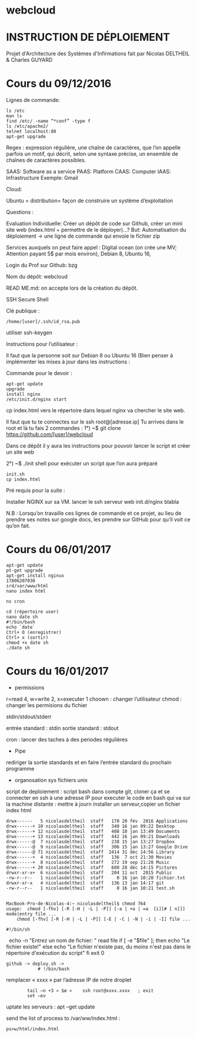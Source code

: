 # webcloud

# INSTRUCTION DE DÉPLOIEMENT

Projet d'Architecture des Systèmes d'Infirmations fait par Nicolas DELTHEIL & Charles GUYARD 

# Cours du 09/12/2016 

Lignes de commande: 

	ls /etc 
	man ls
	find /etc/ -name “*conf” -type f
	ls /etc/apache2/
	telnet localhost:80
	apt-get upgrade	 	 	 	


Regex : expression régulière, une chaîne de caractères, que l’on appelle parfois un motif, qui décrit, selon une syntaxe précise, un ensemble de chaînes de caractères possibles.

SAAS: Software as a service
PAAS: Platform
CAAS: Computer
IAAS: Infrastructure
Exemple: Gmail

Cloud: 


Ubuntu = distribution= façon de construire un système d’exploitation

Questions : 



Evaluation Individuelle: Créer un dépôt de code sur Github, créer un mini site web (index.html + permettre de le déployer)…?
But: Automatisation du déploiement
→ une ligne de commande qui envoie le fichier zip

Services auxquels on peut faire appel : Digital ocean (on crée une MV; Attention payant 5$ par mois environ), Debian 8, Ubuntu 16, 

Login du Prof sur Github: bzg

Nom du dépôt: webcloud

READ ME.md: on accepte lors de la création du dépôt. 

SSH Secure Shell

Clé publique :

	/home/[user]/.ssh/id_rsa.pub

utiliser ssh-keygen


Instructions pour l’utilisateur : 

Il faut que la personne soit sur Debian 8 ou Ubuntu 16 (Bien penser à implémenter les mises à jour dans les instructions :

Commande pour le devoir :

	apt-get update
	upgrade
	install nginx
	/etc/init.d/nginx start
cp index.html vers le répertoire dans lequel nginx va chercher le site web.

Il faut que tu te connectes sur le ssh root@[adresse.ip]
Tu arrives dans le root et là tu fais 2 commandes :
1°) ~$ git clone https://github.com/[user]/webcloud

Dans ce dépôt il y aura les instructions pour pouvoir lancer le script et créer un site web 

2°) ~$ ./init shell pour exécuter un script que l’on aura préparé

	init.sh
	cp index.html

Pré requis pour la suite :

Installer NGINX sur sa VM.
lancer le ssh serveur web init.d/nginx blabla

N.B : Lorsqu’on travaille ces lignes de commande et ce projet, au lieu de prendre ses notes sur google docs, les prendre sur GitHub pour qu’il voit ce qu’on fait.

# Cours du 06/01/2017 

	apt-get update
	pt-get upgrade 
	apt-get install nginux 
	17806207030
	srd/var/www/html
	nano index html 

	ns cron

	cd (répertoire user)
	nano date sh
	#!/bin/bash
	echo `date`
	Ctrl+ O (enregistrer)
	Ctrl+ x (sortir)
	chmod +x date sh
	./date sh 

# Cours du 16/01/2017 

- permissions

r=read  4, w=write 2, x=executer  1 
choown : changer l’utilisateur 
chmod : changer les permisions du fichier 



stdin/stdout/stderr

entrée standard : stdin
sortie standard : stdout 

cron : lancer des taches à des periodes régulières 



- Pipe

rediriger la sortie standards et en faire l’entrée standard du prochain programme 


- organosation sys fichiers unix 

script de deploiement : script bash dans compte git, cloner ça et se connecter en ssh à une adresse IP pour executer le code en bash qui va sur la machine distante : mettre à journ installer un serveur,copier un fichier index html 


	drwx------   5 nicolasdeltheil  staff   170 20 fév  2016 Applications
	drwx------+ 10 nicolasdeltheil  staff   340 16 jan 09:22 Desktop
	drwx------+ 12 nicolasdeltheil  staff   408 10 jan 13:49 Documents
	drwx------+ 13 nicolasdeltheil  staff   442 16 jan 09:21 Downloads
	drwx------@  7 nicolasdeltheil  staff   238 15 jan 13:27 Dropbox
	drwx------@  9 nicolasdeltheil  staff   306 15 jan 13:27 Google Drive
	drwx------@ 71 nicolasdeltheil  staff  2414 31 déc 14:56 Library
	drwx------+  4 nicolasdeltheil  staff   136  7 oct 21:30 Movies
	drwx------+  8 nicolasdeltheil  staff   272 19 sep 21:28 Music
	drwx------+ 20 nicolasdeltheil  staff   680 28 déc 14:15 Pictures
	drwxr-xr-x+  6 nicolasdeltheil  staff   204 11 oct  2015 Public
	-rw-r--r--   1 nicolasdeltheil  staff     0 16 jan 10:20 fichier.txt
	drwxr-xr-x   4 nicolasdeltheil  staff   136 13 jan 14:17 git
	-rw-r--r--   1 nicolasdeltheil  staff     0 16 jan 10:21 test.sh


	MacBook-Pro-de-Nicolas-4:~ nicolasdeltheil$ chmod 764
	usage:	chmod [-fhv] [-R [-H | -L | -P]] [-a | +a | =a  [i][# [ n]]] mode|entry file ...
		chmod [-fhv] [-R [-H | -L | -P]] [-E | -C | -N | -i | -I] file ...

	#!/bin/sh
 
	echo -n "Entrez un nom de fichier: "
	read file
	if [ -e "$file" ]; then
		echo "Le fichier existe!"
	else
		echo "Le fichier n'existe pas, du moins n'est pas dans le répertoire d'exécution du script"
	fi
	exit 0


	github -> deploy.sh ->  
				# !/bin/bash 

remplacer « xxxx » par l’adresse IP de notre droplet 

			tail –n +3 « $ø »    ssh root@xxxx.xxxx   ; exit 
			set –ev
uptate les serveurs : 
			apt –get update 

send the list of process to /var/ww/index.html : 

	ps>w/html/index.html



